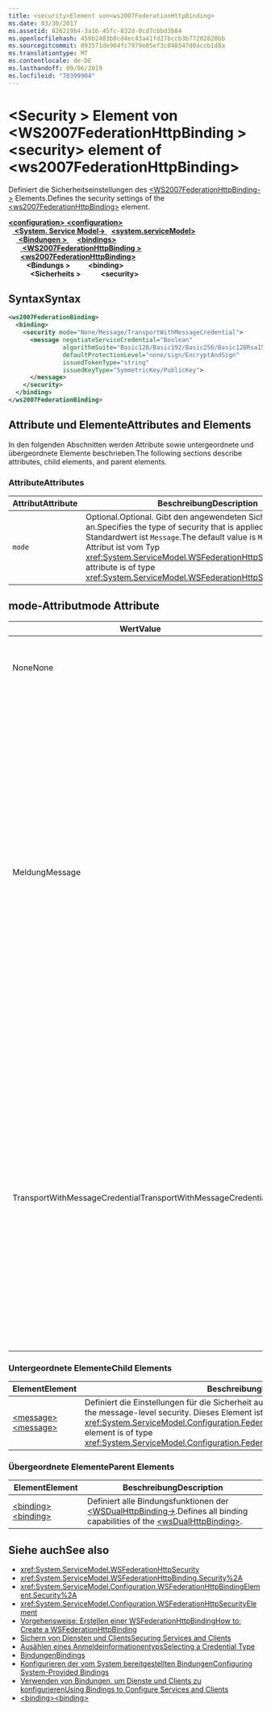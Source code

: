 ```yaml
---
title: <security>Element von<ws2007FederationHttpBinding>
ms.date: 03/30/2017
ms.assetid: 826219b4-3a16-45fc-832d-0cd7cbbd3b84
ms.openlocfilehash: 450b2403b8cd4ec43a41fd27bccb3b77202820bb
ms.sourcegitcommit: 093571de904fc7979e85ef3c048547d0accb1d8a
ms.translationtype: MT
ms.contentlocale: de-DE
ms.lasthandoff: 09/06/2019
ms.locfileid: "70399904"
---
```

# <a name="security-element-of-ws2007federationhttpbinding"></a><span data-ttu-id="70121-102">\<Security > Element von \<WS2007FederationHttpBinding ></span><span class="sxs-lookup"><span data-stu-id="70121-102">\<security> element of \<ws2007FederationHttpBinding></span></span>
<span data-ttu-id="70121-103">Definiert die Sicherheitseinstellungen des [ \<WS2007FederationHttpBinding->](ws2007federationhttpbinding.md) Elements.</span><span class="sxs-lookup"><span data-stu-id="70121-103">Defines the security settings of the [\<ws2007FederationHttpBinding>](ws2007federationhttpbinding.md) element.</span></span>  
  
<span data-ttu-id="70121-104">[ **\<configuration>** ](../configuration-element.md)</span><span class="sxs-lookup"><span data-stu-id="70121-104">[**\<configuration>**](../configuration-element.md)</span></span>\
<span data-ttu-id="70121-105">&nbsp;&nbsp;[ **\<System. Service Model->** ](system-servicemodel.md)</span><span class="sxs-lookup"><span data-stu-id="70121-105">&nbsp;&nbsp;[**\<system.serviceModel>**](system-servicemodel.md)</span></span>\
<span data-ttu-id="70121-106">&nbsp;&nbsp;&nbsp;&nbsp;[ **\<Bindungen >** ](bindings.md)</span><span class="sxs-lookup"><span data-stu-id="70121-106">&nbsp;&nbsp;&nbsp;&nbsp;[**\<bindings>**](bindings.md)</span></span>\
<span data-ttu-id="70121-107">&nbsp;&nbsp;&nbsp;&nbsp;&nbsp;&nbsp;[ **\<WS2007FederationHttpBinding >** ](ws2007federationhttpbinding.md)</span><span class="sxs-lookup"><span data-stu-id="70121-107">&nbsp;&nbsp;&nbsp;&nbsp;&nbsp;&nbsp;[**\<ws2007FederationHttpBinding>**](ws2007federationhttpbinding.md)</span></span>\
<span data-ttu-id="70121-108">&nbsp;&nbsp;&nbsp;&nbsp;&nbsp;&nbsp;&nbsp;&nbsp; **\<Bindungs >** </span><span class="sxs-lookup"><span data-stu-id="70121-108">&nbsp;&nbsp;&nbsp;&nbsp;&nbsp;&nbsp;&nbsp;&nbsp;**\<binding>**</span></span>\
<span data-ttu-id="70121-109">&nbsp;&nbsp;&nbsp;&nbsp;&nbsp;&nbsp;&nbsp;&nbsp;&nbsp;&nbsp; **\<Sicherheits >**</span><span class="sxs-lookup"><span data-stu-id="70121-109">&nbsp;&nbsp;&nbsp;&nbsp;&nbsp;&nbsp;&nbsp;&nbsp;&nbsp;&nbsp;**\<security>**</span></span>  
  
## <a name="syntax"></a><span data-ttu-id="70121-110">Syntax</span><span class="sxs-lookup"><span data-stu-id="70121-110">Syntax</span></span>  
  
```xml  
<ws2007FederationBinding>
  <binding>
    <security mode="None/Message/TransportWithMessageCredential">
      <message negotiateServiceCredential="Boolean"
               algorithmSuite="Basic128/Basic192/Basic256/Basic128Rsa15/  Basic256Rsa15/TripleDes/TripleDesRsa15/Basic128Sha256/Basic192Sha256/TripleDesSha256/Basic128Sha256Rsa15/Basic192Sha256Rsa15/Basic256Sha256Rsa15/TripleDesSha256Rsa15"
               defaultProtectionLevel="none/sign/EncryptAndSign"
               issuedTokenType="string"
               issuedKeyType="SymmetricKey/PublicKey">
      </message>
    </security>
  </binding>
</ws2007FederationBinding>
```  
  
## <a name="attributes-and-elements"></a><span data-ttu-id="70121-111">Attribute und Elemente</span><span class="sxs-lookup"><span data-stu-id="70121-111">Attributes and Elements</span></span>  
 <span data-ttu-id="70121-112">In den folgenden Abschnitten werden Attribute sowie untergeordnete und übergeordnete Elemente beschrieben.</span><span class="sxs-lookup"><span data-stu-id="70121-112">The following sections describe attributes, child elements, and parent elements.</span></span>  
  
### <a name="attributes"></a><span data-ttu-id="70121-113">Attribute</span><span class="sxs-lookup"><span data-stu-id="70121-113">Attributes</span></span>  
  
|<span data-ttu-id="70121-114">Attribut</span><span class="sxs-lookup"><span data-stu-id="70121-114">Attribute</span></span>|<span data-ttu-id="70121-115">Beschreibung</span><span class="sxs-lookup"><span data-stu-id="70121-115">Description</span></span>|  
|---------------|-----------------|  
|`mode`|<span data-ttu-id="70121-116">Optional.</span><span class="sxs-lookup"><span data-stu-id="70121-116">Optional.</span></span> <span data-ttu-id="70121-117">Gibt den angewendeten Sicherheitstyp an.</span><span class="sxs-lookup"><span data-stu-id="70121-117">Specifies the type of security that is applied.</span></span> <span data-ttu-id="70121-118">Der Standardwert ist `Message`.</span><span class="sxs-lookup"><span data-stu-id="70121-118">The default value is `Message`.</span></span> <span data-ttu-id="70121-119">Dieses Attribut ist vom Typ <xref:System.ServiceModel.WSFederationHttpSecurityMode>.</span><span class="sxs-lookup"><span data-stu-id="70121-119">This attribute is of type <xref:System.ServiceModel.WSFederationHttpSecurityMode>.</span></span>|  
  
## <a name="mode-attribute"></a><span data-ttu-id="70121-120">mode-Attribut</span><span class="sxs-lookup"><span data-stu-id="70121-120">mode Attribute</span></span>  
  
|<span data-ttu-id="70121-121">Wert</span><span class="sxs-lookup"><span data-stu-id="70121-121">Value</span></span>|<span data-ttu-id="70121-122">Description</span><span class="sxs-lookup"><span data-stu-id="70121-122">Description</span></span>|  
|-----------|-----------------|  
|<span data-ttu-id="70121-123">None</span><span class="sxs-lookup"><span data-stu-id="70121-123">None</span></span>|<span data-ttu-id="70121-124">Die SOAP-Nachricht ist während der Übertragung nicht sicher.</span><span class="sxs-lookup"><span data-stu-id="70121-124">The SOAP message is not secure during transfer.</span></span>|  
|<span data-ttu-id="70121-125">Meldung</span><span class="sxs-lookup"><span data-stu-id="70121-125">Message</span></span>|<span data-ttu-id="70121-126">Integrität, Vertraulichkeit, Serverauthentifizierung und Clientauthentifizierung werden mittels SOAP-Nachrichtensicherheit bereitgestellt.</span><span class="sxs-lookup"><span data-stu-id="70121-126">Integrity, confidentiality, server authentication and client authentication are provided using SOAP message security.</span></span> <span data-ttu-id="70121-127">Standardmäßig wird der Text verschlüsselt und signiert.</span><span class="sxs-lookup"><span data-stu-id="70121-127">By default, the body is encrypted and signed.</span></span> <span data-ttu-id="70121-128">Der Dienst muss mit einem Zertifikat konfiguriert werden.</span><span class="sxs-lookup"><span data-stu-id="70121-128">The service must be configured with a certificate.</span></span> <span data-ttu-id="70121-129">Die Clientauthentifizierung basiert auf dem Token, das von einem Sicherheitstokendienst für den Client ausgestellt wird.</span><span class="sxs-lookup"><span data-stu-id="70121-129">Client authentication is based on the token issued to the client by a security token service.</span></span>|  
|<span data-ttu-id="70121-130">TransportWithMessageCredential</span><span class="sxs-lookup"><span data-stu-id="70121-130">TransportWithMessageCredential</span></span>|<span data-ttu-id="70121-131">Integrität, Vertraulichkeit und Serverauthentifizierung werden über HTTPS bereitgestellt.</span><span class="sxs-lookup"><span data-stu-id="70121-131">Integrity, confidentiality and server authentication are provided by HTTPS.</span></span> <span data-ttu-id="70121-132">Der Dienst muss mit einem Zertifikat konfiguriert werden.</span><span class="sxs-lookup"><span data-stu-id="70121-132">The service must be configured with a certificate.</span></span> <span data-ttu-id="70121-133">Die Clientauthentifizierung wird mittels SOAP-Nachrichtensicherheit bereitgestellt und basiert auf dem Token, das von einem Sicherheitstokendienst für den Client ausgestellt wird.</span><span class="sxs-lookup"><span data-stu-id="70121-133">Client authentication is provided by means of SOAP message security and is based on the token issued to the client by a security token service.</span></span>|  
  
### <a name="child-elements"></a><span data-ttu-id="70121-134">Untergeordnete Elemente</span><span class="sxs-lookup"><span data-stu-id="70121-134">Child Elements</span></span>  
  
|<span data-ttu-id="70121-135">Element</span><span class="sxs-lookup"><span data-stu-id="70121-135">Element</span></span>|<span data-ttu-id="70121-136">Beschreibung</span><span class="sxs-lookup"><span data-stu-id="70121-136">Description</span></span>|  
|-------------|-----------------|  
|[<span data-ttu-id="70121-137">\<message></span><span class="sxs-lookup"><span data-stu-id="70121-137">\<message></span></span>](message-of-ws2007httpbinding.md)|<span data-ttu-id="70121-138">Definiert die Einstellungen für die Sicherheit auf Nachrichtenebene.</span><span class="sxs-lookup"><span data-stu-id="70121-138">Defines the settings for the message-level security.</span></span> <span data-ttu-id="70121-139">Dieses Element ist vom Typ <xref:System.ServiceModel.Configuration.FederatedMessageSecurityOverHttpElement>.</span><span class="sxs-lookup"><span data-stu-id="70121-139">This element is of type <xref:System.ServiceModel.Configuration.FederatedMessageSecurityOverHttpElement>.</span></span>|  
  
### <a name="parent-elements"></a><span data-ttu-id="70121-140">Übergeordnete Elemente</span><span class="sxs-lookup"><span data-stu-id="70121-140">Parent Elements</span></span>  
  
|<span data-ttu-id="70121-141">Element</span><span class="sxs-lookup"><span data-stu-id="70121-141">Element</span></span>|<span data-ttu-id="70121-142">Beschreibung</span><span class="sxs-lookup"><span data-stu-id="70121-142">Description</span></span>|  
|-------------|-----------------|  
|[<span data-ttu-id="70121-143">\<binding></span><span class="sxs-lookup"><span data-stu-id="70121-143">\<binding></span></span>](../../../misc/binding.md)|<span data-ttu-id="70121-144">Definiert alle Bindungsfunktionen der [ \<WSDualHttpBinding->](wsdualhttpbinding.md).</span><span class="sxs-lookup"><span data-stu-id="70121-144">Defines all binding capabilities of the [\<wsDualHttpBinding>](wsdualhttpbinding.md).</span></span>|  
  
## <a name="see-also"></a><span data-ttu-id="70121-145">Siehe auch</span><span class="sxs-lookup"><span data-stu-id="70121-145">See also</span></span>

- <xref:System.ServiceModel.WSFederationHttpSecurity>
- <xref:System.ServiceModel.WSFederationHttpBinding.Security%2A>
- <xref:System.ServiceModel.Configuration.WSFederationHttpBindingElement.Security%2A>
- <xref:System.ServiceModel.Configuration.WSFederationHttpSecurityElement>
- [<span data-ttu-id="70121-146">Vorgehensweise: Erstellen einer WSFederationHttpBinding</span><span class="sxs-lookup"><span data-stu-id="70121-146">How to: Create a WSFederationHttpBinding</span></span>](../../../wcf/feature-details/how-to-create-a-wsfederationhttpbinding.md)
- [<span data-ttu-id="70121-147">Sichern von Diensten und Clients</span><span class="sxs-lookup"><span data-stu-id="70121-147">Securing Services and Clients</span></span>](../../../wcf/feature-details/securing-services-and-clients.md)
- [<span data-ttu-id="70121-148">Ausählen eines Anmeldeinformationentyps</span><span class="sxs-lookup"><span data-stu-id="70121-148">Selecting a Credential Type</span></span>](../../../wcf/feature-details/selecting-a-credential-type.md)
- [<span data-ttu-id="70121-149">Bindungen</span><span class="sxs-lookup"><span data-stu-id="70121-149">Bindings</span></span>](../../../wcf/bindings.md)
- [<span data-ttu-id="70121-150">Konfigurieren der vom System bereitgestellten Bindungen</span><span class="sxs-lookup"><span data-stu-id="70121-150">Configuring System-Provided Bindings</span></span>](../../../wcf/feature-details/configuring-system-provided-bindings.md)
- [<span data-ttu-id="70121-151">Verwenden von Bindungen, um Dienste und Clients zu konfigurieren</span><span class="sxs-lookup"><span data-stu-id="70121-151">Using Bindings to Configure Services and Clients</span></span>](../../../wcf/using-bindings-to-configure-services-and-clients.md)
- [<span data-ttu-id="70121-152">\<binding></span><span class="sxs-lookup"><span data-stu-id="70121-152">\<binding></span></span>](../../../misc/binding.md)
